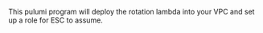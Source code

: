 This pulumi program will deploy the rotation lambda into your VPC and set up a role for ESC to assume.